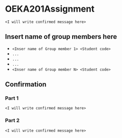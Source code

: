 # OEKA201Assignment


`<I will write confirmed message here> `

## Insert name of group members here

- `<Inser name of Group member 1> <Student code>`
- `...`
- `...`
- `...`
- `<Inser name of Group member N> <Student code>`

## Confirmation

### Part 1
`<I will write confirmed message here> `

### Part 2
`<I will write confirmed message here> `



